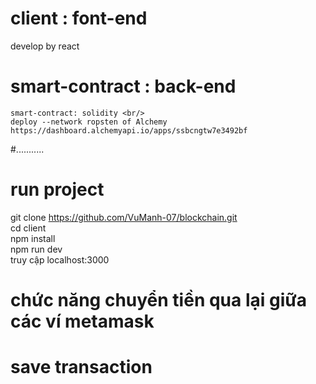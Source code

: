 
# client : font-end 
   develop by react 
# smart-contract : back-end 
    smart-contract: solidity <br/>
    deploy --network ropsten of Alchemy https://dashboard.alchemyapi.io/apps/ssbcngtw7e3492bf
#...........
# run project
 git clone https://github.com/VuManh-07/blockchain.git <br/>
 cd client <br/>
 npm install <br/>
 npm run dev <br/>
 truy cập localhost:3000 <br/>

# chức năng chuyển tiền qua lại giữa các ví metamask 
# save transaction


